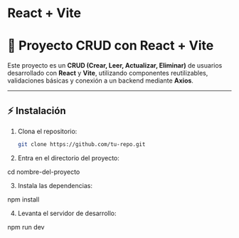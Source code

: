 # React + Vite

# 📌 Proyecto CRUD con React + Vite

Este proyecto es un **CRUD (Crear, Leer, Actualizar, Eliminar)** de usuarios desarrollado con **React** y **Vite**, utilizando componentes reutilizables, validaciones básicas y conexión a un backend mediante **Axios**.

---

## ⚡ Instalación

1. Clona el repositorio:
   ```bash
   git clone https://github.com/tu-repo.git

2. Entra en el directorio del proyecto:

cd nombre-del-proyecto


3. Instala las dependencias:

npm install


4. Levanta el servidor de desarrollo:

npm run dev